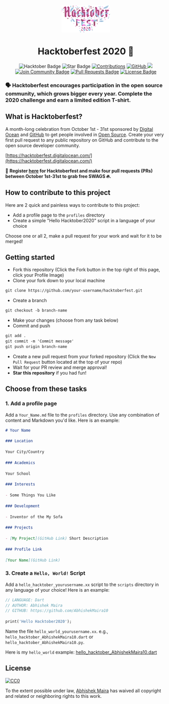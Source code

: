 <p align="center">
    <a href="https://hacktoberfest.digitalocean.com/">
        <img src="assets/hacktober-logo.svg" width="30%">
    </a>
</p>

<h1 align="center"> Hacktoberfest 2020 🎉</h1>

<div align="center">
<img src="https://img.shields.io/badge/hacktoberfest-2020-blueviolet" alt="Hacktober Badge"/>
<img src="https://img.shields.io/static/v1?label=%F0%9F%8C%9F&message=If%20Useful&style=style=flat&color=BC4E99" alt="Star Badge"/>
<a href="https://github.com/AbhishekMaira10" ><img src="https://img.shields.io/badge/Contributions-welcome-violet.svg?style=flat&logo=git" alt="Contributions" /></a>
<a href="https://github.com/AbhishekMaira10" ><img src="https://img.shields.io/github/followers/AbhishekMaira10.svg?label=Follow%20@AbhishekMaira10&style=social" alt="GitHub"/> </a>
<a href="https://twitter.com/MairaAbhishek" ><img src="https://img.shields.io/twitter/follow/MairaAbhishek.svg?style=social" /> </a>
<a href="https://discord.gg/hacktoberfest"><img src="https://img.shields.io/discord/733027681184251937.svg?style=flat&label=Join%20Community&color=7289DA" alt="Join Community Badge"/></a>
<a href="https://github.com/AbhishekMaira10/Hacktoberfest2020/pulls"><img src="https://img.shields.io/github/issues-pr/AbhishekMaira10/Hacktoberfest2020" alt="Pull Requests Badge"/></a>
<a href="https://github.com/AbhishekMaira10/Hacktoberfest2020/blob/master/LICENSE"><img src="https://img.shields.io/github/license/AbhishekMaira10/Hacktoberfest2020?color=2b9348" alt="License Badge"/></a>
</div>

### 🗣 Hacktoberfest encourages participation in the open source community, which grows bigger every year. Complete the 2020 challenge and earn a limited edition T-shirt.

## What is Hacktoberfest?
A month-long celebration from October 1st - 31st sponsored by [Digital Ocean](https://hacktoberfest.digitalocean.com/) and [GitHub](https://github.com/blog/2433-celebrate-open-source-this-october-with-hacktoberfest) to get people involved in [Open Source](https://github.com/open-source). Create your very first pull request to any public repository on GitHub and contribute to the open source developer community.

[https://hacktoberfest.digitalocean.com/](https://hacktoberfest.digitalocean.com/)

📢 **Register [here](https://hacktoberfest.digitalocean.com) for Hacktoberfest and make four pull requests (PRs) between October 1st-31st to grab free SWAGS 🔥.**


## How to contribute to this project
Here are 2 quick and painless ways to contribute to this project:

* Add a profile page to the `profiles` directory
* Create a simple "Hello Hacktober2020" script in a language of your choice

Choose one or all 2, make a pull request for your work and wait for it to be merged!


## Getting started
* Fork this repository (Click the Fork button in the top right of this page, click your Profile Image)
* Clone your fork down to your local machine

```markdown
git clone https://github.com/your-username/hacktoberfest.git
```

* Create a branch

```markdown
git checkout -b branch-name
```

* Make your changes (choose from any task below)
* Commit and push

```markdown
git add .
git commit -m 'Commit message'
git push origin branch-name
```

* Create a new pull request from your forked repository (Click the `New Pull Request` button located at the top of your repo)
* Wait for your PR review and merge approval!
* __Star this repository__ if you had fun!


## Choose from these tasks
### 1. Add a profile page
Add a `Your_Name.md` file to the `profiles` directory. Use any combination of content and Markdown you'd like. Here is an example:

```markdown
# Your Name

### Location

Your City/Country

### Academics

Your School

### Interests

- Some Things You Like

### Development

- Inventor of the My Sofa

### Projects

- [My Project](GitHub Link) Short Description

### Profile Link

[Your Name](GitHub Link)
```

### 3. Create a `Hello, World!` Script
Add a `hello_hacktober_yourusername.xx` script to the `scripts` directory in any language of your choice! Here is an example:

```Dart
// LANGUAGE: Dart
// AUTHOR: Abhishek Maira
// GITHUB: https://github.com/AbhishekMaira10

print('Hello Hacktober2020');
```

Name the file `hello_world_yourusername.xx`. e.g., `hello_hacktober_AbhishekMaira10.dart` or `hello_hacktober_AbhishekMaira10.py`.


Here is my `hello_world` example: [hello_hacktober_AbhishekMaira10.dart](https://github.com/AbhishekMaira10/Hacktoberfest2020/blob/master/scripts/hello_hacktober_AbhishekMaira10.dart)


## License 

[![CC0](https://licensebuttons.net/p/zero/1.0/88x31.png)](https://creativecommons.org/publicdomain/zero/1.0/)

To the extent possible under law, [Abhishek Maira](https://abhishekmaira.com) has waived all copyright and related or neighboring rights to this work.




